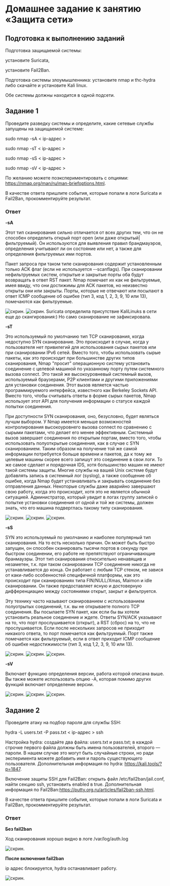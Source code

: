 # Домашнее задание к занятию «Защита сети»

## Подготовка к выполнению заданий

Подготовка защищаемой системы:

установите Suricata,

установите Fail2Ban.

Подготовка системы злоумышленника: установите nmap и thc-hydra либо скачайте и установите Kali linux.

Обе системы должны находится в одной подсети.

## Задание 1

Проведите разведку системы и определите, какие сетевые службы запущены на защищаемой системе:

sudo nmap -sA < ip-адрес >

sudo nmap -sT < ip-адрес >

sudo nmap -sS < ip-адрес >

sudo nmap -sV < ip-адрес >

По желанию можете поэкспериментировать с опциями: https://nmap.org/man/ru/man-briefoptions.html.

В качестве ответа пришлите события, которые попали в логи Suricata и Fail2Ban, прокомментируйте результат.

### Ответ

**-sA**

Этот тип сканирования сильно отличается от всех других тем, что он не способен определить открый порт open (или даже открытый|фильтруемый). Он используются для выявления правил брандмауэров, определения учитывают ли он состояние или нет, а также для определения фильтруемых ими портов.

Пакет запроса при таком типе сканирования содержит установленным только ACK флаг (если не используется --scanflags). 
При сканировании нефильтруемых систем, открытые и закрытые порты оба будут возвращать в ответ RST пакет.
Nmap помечает их как не фильтруемые, имея ввиду, что они достижимы для ACK пакетов, но неизвестно открыты они или закрыты. Порты, которые не отвечают или посылают в ответ ICMP сообщение об ошибке (тип 3, код 1, 2, 3, 9, 10 или 13), помечаются как фильтруемые.

![скрин](https://github.com/MalovAleksey/DZ/blob/main/ИБ/2024-02-15_13-17-11.png).
![скрин](https://github.com/MalovAleksey/DZ/blob/main/ИБ/2024-02-15_13-17-56.png).
Suricata определила присутствие KaliLinuks в сети еще до скангирования:) Но само сканирование не зафиксировала.


**-sT**

Это используемый по умолчанию тип TCP сканирования, когда недоступно SYN сканирование. Это происходит в случае, когда у пользователя нет привилегий для использования сырых пакетов или при сканировании IPv6 сетей. Вместо того, чтобы использовать сырые пакеты, как это происходит при большинстве других типов сканирования, Nmap "просит" операционную систему установить соединение с целевой машиной по указанному порту путем системного вызова connect. Это такой же высокоуровневый системный вызов, используемый браузерами, P2P клиентами и другими приложениями для установки соединения. Этот вызов является частью программируемого интерфейса, известного как Berkeley Sockets API. Вместо того, чтобы считывать ответы в форме сырых пакетов, Nmap использует этот API для получения информации о статусе каждой попытки соединения.

При доступности SYN сканирования, оно, безусловно, будет являться лучшм выбором. У Nmap имеется меньше возможностей контролирования высокоуровнего вызова connect по сравнению с сырыми пакетами, что делает его менее эффективным. Системный вызов завершает соединения по открытым портам, вместо того, чтобы использовать полуоткрытые соединения, как в случае с SYN сканированием. Таким образом на получение той же самой информации потребуется больше времени и пакетов, да к тому же целевые машины скорее всего запишут это соединение в свои логи. То же самое сделает и порядочная IDS, хотя большинство машин не имеют такой системы защиты. Многие службы на вашей Unix системе будут добавлять запись в системный лог (syslog), а также сообщение об ошибке, когда Nmap будет устанавливать и закрывать соединение без отправления данных. Некоторые службы даже аварийно завершают свою работу, когда это происходит, хотя это не является обычной ситуацией. Администратор, который увидит в логах группу записей о попытке установки соединения от одной и той же системы, должен знать, что его машина подверглась такому типу сканирования.

![скрин](https://github.com/MalovAleksey/DZ/blob/main/ИБ/2024-02-15_13-18-38.png).
![скрин](https://github.com/MalovAleksey/DZ/blob/main/ИБ/2024-02-15_13-18-58.png).
![скрин](https://github.com/MalovAleksey/DZ/blob/main/ИБ/2024-02-15_13-28-40.png).

**-sS**

SYN это используемый по умолчанию и наиболее популярный тип сканирования. На то есть несколько причин. Он может быть быстро запущен, он способен сканировать тысячи портов в секунду при быстром соединении, его работе не препятствуют ограничивающие бранмауэры. Этот тип сканирования относительно ненавящив и незаметен, т.к. при таком сканировании TCP соединение никогда не устанавливается до конца. Он работает с любым TCP стеком, не завися от каки-либо особенностей специфичной платформы, как это происходит при сканированиях типа FIN/NULL/Xmas, Maimon и idle сканировании. Он также предоставляет ясную и достоверную дифференциацию между состояниями открыт, закрыт и фильтруется.

Эту технику часто называют сканированием с использованием полуотрытых соединений, т.к. вы не открываете полного TCP соединения. Вы посылаете SYN пакет, как если бы вы хотели установить реальное соединение и ждете. Ответы SYN/ACK указывают на то, что порт прослушивается (открыт), а RST (сброс) на то, что не прослушивается. Если после нескольких запросов не приходит никакого ответа, то порт помечается как фильтруемый. Порт также помечается как фильтруемый, если в ответ приходит ICMP сообщение об ошибке недостижимости (тип 3, код 1,2, 3, 9, 10 или 13).

![скрин](https://github.com/MalovAleksey/DZ/blob/main/ИБ/2024-02-15_13-33-48.png).
![скрин]().
![скрин](https://github.com/MalovAleksey/DZ/blob/main/ИБ/2024-02-15_13-33-23.png).

**-sV**

Включает функцию определения версии, работа которой описана выше. Вы также можете использовать опцию -A, которая помимо других функций включает определение версии.

![скрин](https://github.com/MalovAleksey/DZ/blob/main/ИБ/2024-02-15_14-06-58.png).
![скрин](https://github.com/MalovAleksey/DZ/blob/main/ИБ/2024-02-15_14-09-21.png).
![скрин](https://github.com/MalovAleksey/DZ/blob/main/ИБ/2024-02-15_14-11-16.png).

## Задание 2

Проведите атаку на подбор пароля для службы SSH:

hydra -L users.txt -P pass.txt < ip-адрес > ssh

Настройка hydra:
создайте два файла: users.txt и pass.txt;
в каждой строчке первого файла должны быть имена пользователей, второго — пароли. В нашем случае это могут быть случайные строки, но ради эксперимента можете добавить имя и пароль существующего пользователя.
Дополнительная информация по hydra: https://kali.tools/?p=1847.

Включение защиты SSH для Fail2Ban:
открыть файл /etc/fail2ban/jail.conf,
найти секцию ssh,
установить enabled в true.
Дополнительная информация по Fail2Ban:https://putty.org.ru/articles/fail2ban-ssh.html.

В качестве ответа пришлите события, которые попали в логи Suricata и Fail2Ban, прокомментируйте результат.

### Ответ

**Без fail2ban**

Ход сканирования хорошо видно в логе /var/log/auth.log

![скрин](https://github.com/MalovAleksey/DZ/blob/main/ИБ/2024-02-15_16-22-52.png).

**После включения fail2ban**

ip адрес блокируется, hydra останавливает работу.

![скрин](https://github.com/MalovAleksey/DZ/blob/main/ИБ/2024-02-15_16-24-57.png).

